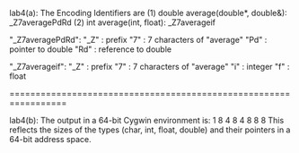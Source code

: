 lab4(a):
The Encoding Identifiers are
(1) double average(double*, double&): _Z7averagePdRd
(2) int average(int, float): _Z7averageif

"_Z7averagePdRd": 
"_Z" : prefix
"7"  : 7 characters of "average"
"Pd" : pointer to double
"Rd" : reference to double

 "_Z7averageif":
"_Z" : prefix
"7"  : 7 characters of "average"
"i"  : integer
"f"  : float

=================================================================

lab4(b):
The output in a 64-bit Cygwin environment is:
1 8
4 8
4 8
8 8
This reflects the sizes of the types (char, int, float, double) 
and their pointers in a 64-bit address space.
